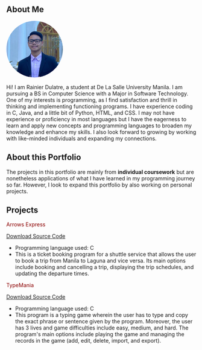 <span style="font-size: 0px;">Rainier Dulatre</span>

## About Me

<img src="assets/display pic.jpg" alt="Profile Picture" width="150" height="150" style="border-radius: 50%;">

Hi! I am Rainier Dulatre, a student at De La Salle University Manila. I am pursuing a BS in Computer Science with a Major in Software Technology. One of my interests is programming, as I find satisfaction and thrill in thinking and implementing functioning programs. I have experience coding in C, Java, and a little bit of Python, HTML, and CSS. I may not have experience or proficiency in most languages but I have the eagerness to learn and apply new concepts and programming languages to broaden my knowledge and enhance my skills. I also look forward to growing by working with like-minded individuals and expanding my connections.

## About this Portfolio

The projects in this portfolio are mainly from **individual coursework** but are nonetheless applications of what I have learned in my programming journey so far. However, I look to expand this portfolio by also working on personal projects.

## Projects
<span style="color: darkred;">Arrows Express</span>

[Download Source Code](https://github.com/420Rain/Project-Portfolio/raw/main/Arrows-Express/Arrows-Express.zip)

- Programming language used: C
- This is a ticket booking program for a shuttle service that allows the user to book a trip from Manila to Laguna and vice versa. Its main options include booking and cancelling a trip, displaying the trip schedules, and updating the departure times.

<span style="color: darkred;">TypeMania</span>

[Download Source Code](https://github.com/420Rain/Project-Portfolio/raw/main/TypeMania/TypeMania.zip)

- Programming language used: C
- This program is a typing game wherein the user has to type and copy the exact phrase or sentence given by the program. Moreover, the user has 3 lives and game difficulties include easy, medium, and hard. The program's main options include playing the game and managing the records in the game (add, edit, delete, import, and export).
